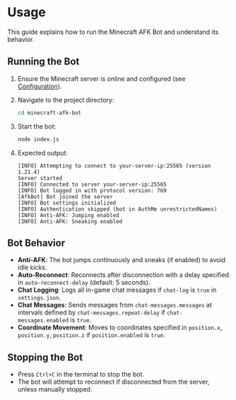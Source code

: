 # Usage

This guide explains how to run the Minecraft AFK Bot and understand its behavior.

## Running the Bot
1. Ensure the Minecraft server is online and configured (see [Configuration](configuration.md)).
2. Navigate to the project directory:
   ```bash
   cd minecraft-afk-bot
   ```
3. Start the bot:
   ```bash
   node index.js
   ```

4. Expected output:
   ```
   [INFO] Attempting to connect to your-server-ip:25565 (version 1.21.4)
   Server started
   [INFO] Connected to server your-server-ip:25565
   [INFO] Bot logged in with protocol version: 769
   [AfkBot] Bot joined the server
   [INFO] Bot settings initialized
   [INFO] Authentication skipped (bot in AuthMe unrestrictedNames)
   [INFO] Anti-AFK: Jumping enabled
   [INFO] Anti-AFK: Sneaking enabled
   ```

## Bot Behavior
- **Anti-AFK**: The bot jumps continuously and sneaks (if enabled) to avoid idle kicks.
- **Auto-Reconnect**: Reconnects after disconnection with a delay specified in `auto-reconnect-delay` (default: 5 seconds).
- **Chat Logging**: Logs all in-game chat messages if `chat-log` is `true` in `settings.json`.
- **Chat Messages**: Sends messages from `chat-messages.messages` at intervals defined by `chat-messages.repeat-delay` if `chat-messages.enabled` is `true`.
- **Coordinate Movement**: Moves to coordinates specified in `position.x`, `position.y`, `position.z` if `position.enabled` is `true`.

## Stopping the Bot
- Press `Ctrl+C` in the terminal to stop the bot.
- The bot will attempt to reconnect if disconnected from the server, unless manually stopped.